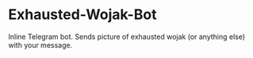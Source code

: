 # Exhausted-Wojak-Bot
Inline Telegram bot. Sends picture of exhausted wojak (or anything else) with your message.
